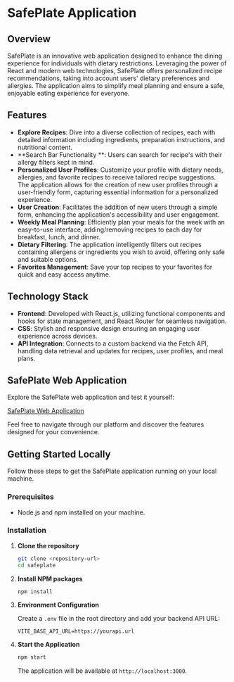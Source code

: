 # SafePlate Application

## Overview

SafePlate is an innovative web application designed to enhance the dining experience for individuals with dietary restrictions. Leveraging the power of React and modern web technologies, SafePlate offers personalized recipe recommendations, taking into account users' dietary preferences and allergies. The application aims to simplify meal planning and ensure a safe, enjoyable eating experience for everyone.

## Features

- **Explore Recipes**: Dive into a diverse collection of recipes, each with detailed information including ingredients, preparation instructions, and nutritional content.
- **Search Bar Functionality **: Users can search for recipe's with their allergy filters kept in mind. 
- **Personalized User Profiles**: Customize your profile with dietary needs, allergies, and favorite recipes to receive tailored recipe suggestions. The application allows for the creation of new user profiles through a user-friendly form, capturing essential information for a personalized experience.
- **User Creation**: Facilitates the addition of new users through a simple form, enhancing the application's accessibility and user engagement.
- **Weekly Meal Planning**: Efficiently plan your meals for the week with an easy-to-use interface, adding/removing recipes to each day for breakfast, lunch, and dinner.
- **Dietary Filtering**: The application intelligently filters out recipes containing allergens or ingredients you wish to avoid, offering only safe and suitable options.
- **Favorites Management**: Save your top recipes to your favorites for quick and easy access anytime.

## Technology Stack

- **Frontend**: Developed with React.js, utilizing functional components and hooks for state management, and React Router for seamless navigation.
- **CSS**: Stylish and responsive design ensuring an engaging user experience across devices.
- **API Integration**: Connects to a custom backend via the Fetch API, handling data retrieval and updates for recipes, user profiles, and meal plans.

## SafePlate Web Application

Explore the SafePlate web application and test it yourself:

[SafePlate Web Application](https://main--benevolent-beignet-31f50d.netlify.app/recipe)

Feel free to navigate through our platform and discover the features designed for your convenience.

## Getting Started Locally

Follow these steps to get the SafePlate application running on your local machine.

### Prerequisites

- Node.js and npm installed on your machine.

### Installation

1. **Clone the repository**

    ```sh
    git clone <repository-url>
    cd safeplate
    ```

2. **Install NPM packages**

    ```sh
    npm install
    ```

3. **Environment Configuration**

    Create a `.env` file in the root directory and add your backend API URL:

    ```plaintext
    VITE_BASE_API_URL=https://yourapi.url
    ```

4. **Start the Application**

    ```sh
    npm start
    ```

    The application will be available at `http://localhost:3000`.

